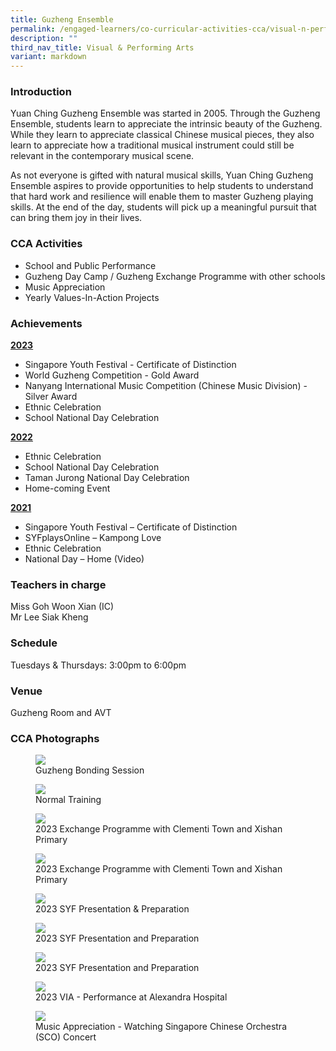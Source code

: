 ```yaml
---
title: Guzheng Ensemble
permalink: /engaged-learners/co-curricular-activities-cca/visual-n-performing-arts/guzheng-ensemble/
description: ""
third_nav_title: Visual & Performing Arts
variant: markdown
---
```

### Introduction

Yuan Ching Guzheng Ensemble was started in 2005. Through the Guzheng Ensemble, students learn to appreciate the intrinsic beauty of the Guzheng. While they learn to appreciate classical Chinese musical pieces, they also learn to appreciate how a traditional musical instrument could still be relevant in the contemporary musical scene. <br>

As not everyone is gifted with natural musical skills, Yuan Ching Guzheng Ensemble aspires to provide opportunities to help students to understand that hard work and resilience will enable them to master Guzheng playing skills. At the end of the day, students will pick up a meaningful pursuit that can bring them joy in their lives.


### CCA Activities

*   School and Public Performance
*   Guzheng Day Camp / Guzheng Exchange Programme with other schools
*   Music Appreciation
*   Yearly Values-In-Action Projects

### Achievements


<strong><u>2023 </u></strong>
*   Singapore Youth Festival - Certificate of Distinction
*   World Guzheng Competition - Gold Award
*   Nanyang International Music Competition (Chinese Music Division) - Silver Award 
*   Ethnic Celebration
*   School National Day Celebration

<strong><u>2022 </u></strong>
*   Ethnic Celebration
*   School National Day Celebration
*   Taman Jurong National Day Celebration
*   Home-coming Event  

<strong><u>2021</u></strong>
*   Singapore Youth Festival – Certificate of Distinction
*   SYFplaysOnline – Kampong Love
*   Ethnic Celebration
*   National Day – Home (Video)

### Teachers in charge

Miss Goh Woon Xian (IC) <br>
Mr Lee Siak Kheng

### Schedule

Tuesdays &amp; Thursdays: 3:00pm to 6:00pm


### Venue

Guzheng Room and AVT

### CCA Photographs



<figure>  
<img src="/images/1-guzheng%20bonding%20session.jpg">  
<figcaption> Guzheng Bonding Session </figcaption>  
</figure>

<figure>  
<img src="/images/2-normal%20training%202.jpg">  
<figcaption> Normal Training </figcaption>  
</figure>

<figure>  
<img src="/images/3-2023%20exchange%20programme%20clementi%20town%20secondary%20and%20xishan%20primary.jpg">  
<figcaption> 2023 Exchange Programme with Clementi Town and Xishan Primary </figcaption>  
</figure>

<figure>  
<img src="/images/4-2023%20exchange%20programme%20clementi%20town%20secondary%20and%20xishan%20primary.jpg">  
<figcaption> 2023 Exchange Programme with Clementi Town and Xishan Primary </figcaption>  
</figure>


<figure>  
<img src="/images/5-2023%20syf%20presentation%20and%20preparation.jpg">  
<figcaption> 2023 SYF Presentation &amp; Preparation </figcaption>  
</figure>


<figure>  
<img src="/images/6-2023%20syf%20presentation%20&amp;%20preparation.jpg">  
<figcaption> 2023 SYF Presentation and Preparation </figcaption>  
</figure>

<figure>  
<img src="/images/7-2023%20syf%20presentation%20and%20preparation.jpg">  
<figcaption> 2023 SYF Presentation and Preparation </figcaption>  
</figure>

<figure>  
<img src="/images/8-2023%20via%20-%20performance%20at%20alexandra%20hospital.jpg">  
<figcaption> 2023 VIA - Performance at Alexandra Hospital </figcaption>  
</figure>

<figure>  
<img src="/images/9-music%20appreciation%20-%20watching%20sco%20concert.jpg">  
<figcaption> Music Appreciation - Watching Singapore Chinese Orchestra (SCO) Concert</figcaption>  
</figure>